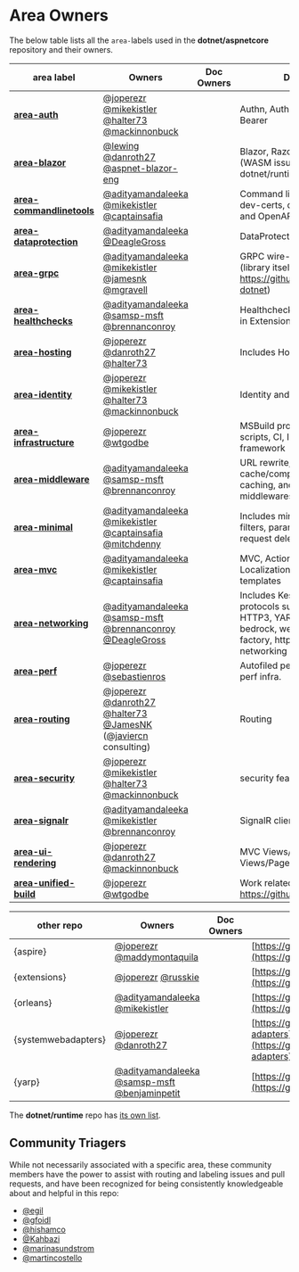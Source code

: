 # Area Owners

The below table lists all the `area-`labels used in the **dotnet/aspnetcore** repository and their owners.

| area label                                                                                                                    | Owners                                                                                                                                                                                                                     | Doc Owners | Description                                                                                                                                                            |
| ----------------------------------------------------------------------------------------------------------------------------- | -------------------------------------------------------------------------------------------------------------------------------------------------------------------------------------------------------------------------- | ---------- | ---------------------------------------------------------------------------------------------------------------------------------------------------------------------- |
| **[area-auth](https://github.com/dotnet/aspnetcore/issues?q=is%3Aissue+is%3Aopen+label%3Aarea-auth)**                         | [@joperezr](https://github.com/joperezr) [@mikekistler](https://github.com/mikekistler) [@halter73](https://github.com/halter73) [@mackinnonbuck](https://github.com/mackinnonbuck)                                        |            | Authn, Authz, OAuth, OIDC, Bearer                                                                                                                                      |
| **[area-blazor](https://github.com/dotnet/aspnetcore/issues?q=is%3Aissue+is%3Aopen+label%3Aarea-blazor)**                     | [@lewing](https://github.com/lewing) [@danroth27](https://github.com/danroth27) [@aspnet-blazor-eng](https://github.com/aspnet-blazor-eng)                                                                                 |            | Blazor, Razor Components (WASM issues may be moved to dotnet/runtime repo)                                                                                             |
| **[area-commandlinetools](https://github.com/dotnet/aspnetcore/issues?q=is%3Aissue+is%3Aopen+label%3Aarea-commandlinetools)** | [@adityamandaleeka](https://github.com/adityamandaleeka) [@mikekistler](https://github.com/mikekistler) [@captainsafia](https://github.com/captainsafia)                                                                   |            | Command line tools, dotnet-dev-certs, dotnet-user-jwts, and OpenAPI                                                                                                    |
| **[area-dataprotection](https://github.com/dotnet/aspnetcore/issues?q=is%3Aissue+is%3Aopen+label%3Aarea-dataprotection)**     | [@adityamandaleeka](https://github.com/adityamandaleeka) [@DeagleGross](https://github.com/DeagleGross)                                                                                                                    |            | DataProtection                                                                                                                                                         |
| **[area-grpc](https://github.com/dotnet/aspnetcore/issues?q=is%3Aissue+is%3Aopen+label%3Aarea-grpc)**                         | [@adityamandaleeka](https://github.com/adityamandaleeka) [@mikekistler](https://github.com/mikekistler) [@jamesnk](https://github.com/jamesnk) [@mgravell](https://github.com/mgravell)                                    |            | GRPC wire-up, templates (library itself is  https://github.com/grpc/grpc-dotnet)                                                                                       |
| **[area-healthchecks](https://github.com/dotnet/aspnetcore/issues?q=is%3Aissue+is%3Aopen+label%3Aarea-healthchecks)**         | [@adityamandaleeka](https://github.com/adityamandaleeka) [@samsp-msft](https://github.com/samsp-msft) [@brennanconroy](https://github.com/brennanconroy)                                                                   |            | Healthchecks (some bugs also in Extensions repo)                                                                                                                       |
| **[area-hosting](https://github.com/dotnet/aspnetcore/issues?q=is%3Aissue+is%3Aopen+label%3Aarea-hosting)**                   | [@joperezr](https://github.com/joperezr) [@danroth27](https://github.com/danroth27) [@halter73](https://github.com/halter73)                                                                                               |            | Includes Hosting                                                                                                                                                       |
| **[area-identity](https://github.com/dotnet/aspnetcore/issues?q=is%3Aissue+is%3Aopen+label%3Aarea-identity)**                 | [@joperezr](https://github.com/joperezr) [@mikekistler](https://github.com/mikekistler) [@halter73](https://github.com/halter73) [@mackinnonbuck](https://github.com/mackinnonbuck)                                        |            | Identity and providers                                                                                                                                                 |
| **[area-infrastructure](https://github.com/dotnet/aspnetcore/issues?q=is%3Aissue+is%3Aopen+label%3Aarea-infrastructure)**     | [@joperezr](https://github.com/joperezr) [@wtgodbe](https://github.com/wtgodbe)                                                                                                                                            |            | MSBuild projects/targets, build scripts, CI, Installers and shared framework                                                                                           |
| **[area-middleware](https://github.com/dotnet/aspnetcore/issues?q=is%3Aissue+is%3Aopen+label%3Aarea-middleware)**             | [@adityamandaleeka](https://github.com/adityamandaleeka) [@samsp-msft](https://github.com/samsp-msft) [@brennanconroy](https://github.com/brennanconroy)                                                                   |            | URL rewrite, redirect, response cache/compression, session, caching, and other general middlewares                                                                     |
| **[area-minimal](https://github.com/dotnet/aspnetcore/issues?q=is%3Aissue+is%3Aopen+label%3Aarea-minimal)**                   | [@adityamandaleeka](https://github.com/adityamandaleeka) [@mikekistler](https://github.com/mikekistler) [@captainsafia](https://github.com/captainsafia) [@mitchdenny](https://github.com/mitchdenny)                      |            | Includes minimal APIs, endpoint filters, parameter binding, request delegate generator etc                                                                             |
| **[area-mvc](https://github.com/dotnet/aspnetcore/issues?q=is%3Aissue+is%3Aopen+label%3Aarea-mvc)**                           | [@adityamandaleeka](https://github.com/adityamandaleeka) [@mikekistler](https://github.com/mikekistler) [@captainsafia](https://github.com/captainsafia)                                                                   |            | MVC, Actions and Controllers, Localization, CORS, most templates                                                                                                       |
| **[area-networking](https://github.com/dotnet/aspnetcore/issues?q=is%3Aissue+is%3Aopen+label%3Aarea-networking)**             | [@adityamandaleeka](https://github.com/adityamandaleeka) [@samsp-msft](https://github.com/samsp-msft) [@brennanconroy](https://github.com/brennanconroy) [@DeagleGross](https://github.com/DeagleGross)                    |            | Includes Kestrel/servers, protocols such as HTTP/2, HTTP3, YARP, jsonpatch, bedrock, websockets, http client factory, http abstractions, networking aspects of caching |
| **[area-perf](https://github.com/dotnet/aspnetcore/issues?q=is%3Aissue+is%3Aopen+label%3Aarea-perf)**                         | [@joperezr](https://github.com/joperezr) [@sebastienros](https://github.com/sebastienros)                                                                                                                                  |            | Autofiled performance bugs, perf infra.                                                                                                                                |
| **[area-routing](https://github.com/dotnet/aspnetcore/issues?q=is%3Aissue+is%3Aopen+label%3Aarea-routing)**                   | [@joperezr](https://github.com/joperezr) [@danroth27](https://github.com/danroth27) [@halter73](https://github.com/halter73) [@JamesNK](https://github.com/JamesNK) ([@javiercn](https://github.com/javiercn)  consulting) |            | Routing                                                                                                                                                                |
| **[area-security](https://github.com/dotnet/aspnetcore/issues?q=is%3Aissue+is%3Aopen+label%3Aarea-security)**                 | [@joperezr](https://github.com/joperezr) [@mikekistler](https://github.com/mikekistler) [@halter73](https://github.com/halter73) [@mackinnonbuck](https://github.com/mackinnonbuck)                                        |            | security features/work                                                                                                                                                 |
| **[area-signalr](https://github.com/dotnet/aspnetcore/issues?q=is%3Aissue+is%3Aopen+label%3Aarea-signalr)**                   | [@adityamandaleeka](https://github.com/adityamandaleeka) [@mikekistler](https://github.com/mikekistler) [@brennanconroy](https://github.com/brennanconroy)                                                                 |            | SignalR clients and servers                                                                                                                                            |
| **[area-ui-rendering](https://github.com/dotnet/aspnetcore/issues?q=is%3Aissue+is%3Aopen+label%3Aarea-ui-rendering)**         | [@joperezr](https://github.com/joperezr) [@danroth27](https://github.com/danroth27) [@mackinnonbuck](https://github.com/mackinnonbuck)                                                                                     |            | MVC Views/Pages, Razor Views/Page                                                                                                                                      |
| **[area-unified-build](https://github.com/dotnet/aspnetcore/issues?q=is%3Aissue+is%3Aopen+label%3Aarea-unified-build)**       | [@joperezr](https://github.com/joperezr) [@wtgodbe](https://github.com/wtgodbe)                                                                                                                                            |            | Work related to https://github.com/dotnet/dotnet                                                                                                                       |

| other repo          | Owners                                                                                                                                                   | Doc Owners | Description                                                                                  |
| ------------------- | -------------------------------------------------------------------------------------------------------------------------------------------------------- | ---------- | -------------------------------------------------------------------------------------------- |
| {aspire}            | [@joperezr](https://github.com/joperezr) [@maddymontaquila](https://github.com/maddymontaquila)                                                          |            | [https://github.com/dotnet/aspire](https://github.com/dotnet/aspire)                         |
| {extensions}        | [@joperezr](https://github.com/joperezr) [@russkie](https://github.com/russkie)                                                                          |            | [https://github.com/dotnet/extensions](https://github.com/dotnet/extensions)                 |
| {orleans}           | [@adityamandaleeka](https://github.com/adityamandaleeka) [@mikekistler](https://github.com/mikekistler)                                                  |            | [https://github.com/dotnet/orleans](https://github.com/dotnet/orleans)                       |
| {systemwebadapters} | [@joperezr](https://github.com/joperezr) [@danroth27](https://github.com/danroth27)                                                                      |            | [https://github.com/dotnet/systemweb-adapters](https://github.com/dotnet/systemweb-adapters) |
| {yarp}              | [@adityamandaleeka](https://github.com/adityamandaleeka) [@samsp-msft](https://github.com/samsp-msft) [@benjaminpetit](https://github.com/benjaminpetit) |            | [https://github.com/dotnet/yarp](https://github.com/dotnet/yarp)                             |

The **dotnet/runtime** repo has [its own list](https://github.com/dotnet/runtime/blob/main/docs/area-owners.md).

## Community Triagers

While not necessarily associated with a specific area, these community members have the power to assist with routing and labeling issues and pull requests, and have been recognized for being consistently knowledgeable about and helpful in this repo:

- [@egil](https://github.com/egil)
- [@gfoidl](https://github.com/gfoidl)
- [@hishamco](https://github.com/hishamco)
- [@Kahbazi](https://github.com/Kahbazi)
- [@marinasundstrom](https://github.com/marinasundstrom)
- [@martincostello](https://github.com/martincostello)
